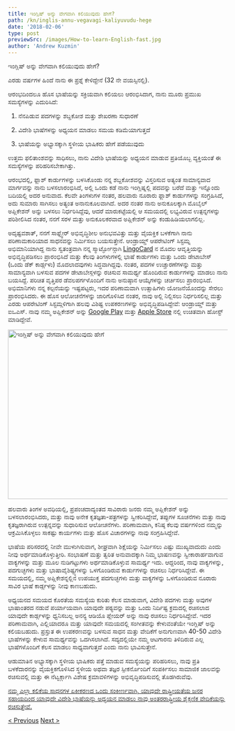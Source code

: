 ```yaml
---
title: ಇಂಗ್ಲಿಷ್ ಅನ್ನು ವೇಗವಾಗಿ ಕಲಿಯುವುದು ಹೇಗೆ?
path: /kn/inglis-annu-vegavagi-kaliyuvudu-hege
date: '2018-02-06'
type: post
previewSrc: /images/How-to-learn-English-fast.jpg
author: 'Andrew Kuzmin'
---
```


ಇಂಗ್ಲಿಷ್ ಅನ್ನು ವೇಗವಾಗಿ ಕಲಿಯುವುದು ಹೇಗೆ?

ಎರಡು ವರ್ಷಗಳ ಹಿಂದೆ ನಾನು ಈ ಪ್ರಶ್ನೆ ಕೇಳಿದ್ದೇನೆ (32 ನೇ ವಯಸ್ಸಿನಲ್ಲಿ).

ಆರಂಭದಿಂದಲೂ ಹೊಸ ಭಾಷೆಯನ್ನು ಸಕ್ರಿಯವಾಗಿ ಕಲಿಯಲು ಆರಂಭಿಸಿದಾಗ, ನಾನು ಮೂರು ಪ್ರಮುಖ ಸಮಸ್ಯೆಗಳನ್ನು ಎದುರಿಸಿದೆ:

1. ನೆನಪಿಡುವ ಪದಗಳನ್ನು ಶಬ್ದಕೋಶ ಮತ್ತು ಶೇಖರಣಾ ಸುಧಾರಣೆ

2. ವಿದೇಶಿ ಭಾಷೆಗಳನ್ನು ಅಧ್ಯಯನ ಮಾಡಲು ಸಮಯ ಕಡಿಮೆಯಾಗುತ್ತದೆ

3. ಭಾಷೆಯನ್ನು ಅಭ್ಯಾಸಕ್ಕಾಗಿ ಸ್ಥಳೀಯ ಭಾಷಿಕರು ಹೇಗೆ ಪಡೆಯುವುದು

ಉತ್ತಮ ಫಲಿತಾಂಶವನ್ನು ಸಾಧಿಸಲು, ನಾನು ವಿದೇಶಿ ಭಾಷೆಯನ್ನು ಅಧ್ಯಯನ ಮಾಡುವ ಪ್ರತಿಯೊಬ್ಬ ವ್ಯಕ್ತಿಯಂತೆ ಈ ಸಮಸ್ಯೆಗಳನ್ನು ಪರಿಹರಿಸಬೇಕಾಗಿತ್ತು.

ಆರಂಭದಲ್ಲಿ, ಫ್ಲಾಶ್ ಕಾರ್ಡುಗಳನ್ನು ಬಳಸಿಕೊಂಡು ನನ್ನ ಶಬ್ದಕೋಶವನ್ನು ವಿಸ್ತರಿಸುವ ಅತ್ಯಂತ ಸಾಮಾನ್ಯವಾದ ಮಾರ್ಗವನ್ನು ನಾನು ಬಳಸಲಾರಂಭಿಸಿದೆ, ಅಲ್ಲಿ ಒಂದು ಕಡೆ ನಾನು ಇಂಗ್ಲಿಷ್ನಲ್ಲಿ ಪದವನ್ನು ಬರೆದೆ ಮತ್ತು ಇನ್ನೊಂದು ಬದಿಯಲ್ಲಿ ಅದರ ಅನುವಾದ. ಕೆಲವೇ ತಿಂಗಳುಗಳ ನಂತರ, ಹಲವಾರು ನೂರಾರು ಫ್ಲಾಶ್ ಕಾರ್ಡುಗಳನ್ನು ಸಂಗ್ರಹಿಸಿದೆ, ಅದು ಸುಮಾರು ಸಾಗಿಸಲು ಅತ್ಯಂತ ಅನಾನುಕೂಲವಾಗಿದೆ. ಅದರ ನಂತರ ನಾನು ಅನುಕೂಲಕ್ಕಾಗಿ ಮೊಬೈಲ್ ಅಪ್ಲಿಕೇಶನ್ ಅನ್ನು ಬಳಸಲು ನಿರ್ಧರಿಸಿದ್ದೆವು, ಆದರೆ ಮಾರುಕಟ್ಟೆಯಲ್ಲಿ ಆ ಸಮಯದಲ್ಲಿ ಲಭ್ಯವಿರುವ ಉತ್ಪನ್ನಗಳನ್ನು ಪರಿಶೀಲಿಸಿದ ನಂತರ, ನನಗೆ ಸರಳ ಮತ್ತು ಅನುಕೂಲಕರವಾದ ಅಪ್ಲಿಕೇಶನ್ ಅನ್ನು ಕಂಡುಹಿಡಿಯಲಾಗಲಿಲ್ಲ.

ಅದೃಷ್ಟವಶಾತ್, ನನಗೆ ಸಾಫ್ಟ್ವೇರ್ ಅಭಿವೃದ್ಧಿಶೀಲ ಅನುಭವವಿತ್ತು ಮತ್ತು ವೈಯಕ್ತಿಕ ಬಳಕೆಗಾಗಿ ನಾನು ಪರಿಣಾಮಕಾರಿಯಾದ ಸಾಧನವನ್ನು ನಿರ್ಮಿಸಲು ಬಯಸುತ್ತೇನೆ. ಆಂಡ್ರಾಯ್ಡ್ ಆಪರೇಟಿಂಗ್ ಸಿಸ್ಟಮ್ನ ಅಭಿಮಾನಿಯಾಗಿದ್ದ ನಾನು ಸ್ವತಂತ್ರವಾಗಿ ನನ್ನ ಸ್ಮಾರ್ಟ್ಫೋನ್ಗಾಗಿ <a href="https://lingocard.com">LingoCard</a> ನ ಮೊದಲ ಆವೃತ್ತಿಯನ್ನು ಅಭಿವೃದ್ಧಿಪಡಿಸಲು ಪ್ರಾರಂಭಿಸಿದೆ ಮತ್ತು ಕೆಲವು ತಿಂಗಳುಗಳಲ್ಲಿ ಭಾಷೆ ಕಾರ್ಡುಗಳು ಮತ್ತು ಒಂದು ಡೇಟಾಬೇಸ್ (ಒಂದು ಡೆಕ್ ಕಾರ್ಡ್ಗಳು) ಮೊದಲಾದವುಗಳು ಸಿದ್ಧವಾಗಿದ್ದವು. ನಂತರ, ಪದಗಳ ಉಚ್ಚಾರಣೆಗಳನ್ನು ಮತ್ತು ಸಾಮಾನ್ಯವಾಗಿ ಬಳಸುವ ಪದಗಳ ಡೇಟಾಬೇಸ್ಗಳನ್ನು ರಚಿಸುವ ಸಾಮರ್ಥ್ಯ ಹೊಂದಿರುವ ಕಾರ್ಡುಗಳನ್ನು ಮಾಡಲು ನಾನು ಬಯಸಿದ್ದೆ. ಪರಿಚಿತ ವೃತ್ತಿಪರ ಡೆವಲಪರ್ಗಳೊಂದಿಗೆ ನಾನು ಅನುಷ್ಠಾನ ಆಯ್ಕೆಗಳನ್ನು ಚರ್ಚಿಸಲು ಪ್ರಾರಂಭಿಸಿದೆ. ಅಭಿಮಾನಿಗಳು ನನ್ನ ಕಲ್ಪನೆಯನ್ನು ಇಷ್ಟಪಟ್ಟರು, ಇದರ ಪರಿಣಾಮವಾಗಿ ಉತ್ಸಾಹಿಗಳು ಯೋಜನೆಯೊಂದನ್ನು ಸೇರಲು ಪ್ರಾರಂಭಿಸಿದರು. ಈ ಹೊಸ ಆಲೋಚನೆಗಳನ್ನು ಜಾರಿಗೊಳಿಸಿದ ನಂತರ, ನಾವು ಅಲ್ಲಿ ನಿಲ್ಲಿಸಲು ನಿರ್ಧರಿಸಲಿಲ್ಲ ಮತ್ತು ಎರಡು ಆಪರೇಟಿಂಗ್ ಸಿಸ್ಟಮ್ಗಳಿಗಾಗಿ ಹಲವು ವಿಶಿಷ್ಟ ಉಪಕರಣಗಳನ್ನು ಅಭಿವೃದ್ಧಿಪಡಿಸಿದ್ದೇವೆ: ಆಂಡ್ರಾಯ್ಡ್ ಮತ್ತು ಐಒಎಸ್. ನಾವು ನಮ್ಮ ಅಪ್ಲಿಕೇಶನ್ ಅನ್ನು <a href="https://play.google.com/store/apps/details?id=com.lingocard.lingocard">Google Play</a> ಮತ್ತು <a href="https://itunes.apple.com/us/app/lingocard/id1217076835?mt=8">Apple Store</a> ನಲ್ಲಿ ಉಚಿತವಾಗಿ ಹೋಸ್ಟ್ ಮಾಡಿದ್ದೇವೆ.

<img class="aligncenter wp-image-5587" src="../images/2018/01/LigoCard-App-small.png" alt="ಇಂಗ್ಲಿಷ್ ಅನ್ನು ವೇಗವಾಗಿ ಕಲಿಯುವುದು ಹೇಗೆ" width="973" height="388" />

ಹಲವಾರು ತಿಂಗಳ ಅವಧಿಯಲ್ಲಿ, ಪ್ರಪಂಚದಾದ್ಯಂತದ ಸಾವಿರಾರು ಜನರು ನಮ್ಮ ಅಪ್ಲಿಕೇಶನ್ ಅನ್ನು ಬಳಸಲಾರಂಭಿಸಿದರು, ಮತ್ತು ನಾವು ಅನೇಕ ಕೃತಜ್ಞತಾ-ಪತ್ರಗಳನ್ನು ಸ್ವೀಕರಿಸಿದ್ದೇವೆ, ತಪ್ಪುಗಳ ಸೂಚನೆಗಳು ಮತ್ತು ನಾವು ಕೃತಜ್ಞರಾಗಿರುವ ಉತ್ಪನ್ನವನ್ನು ಸುಧಾರಿಸುವ ಆಲೋಚನೆಗಳು. ಪರಿಣಾಮವಾಗಿ, ಕನಿಷ್ಠ ಕೆಲವು ವರ್ಷಗಳಿಂದ ನಮ್ಮನ್ನು ಆಕ್ರಮಿಸಿಕೊಳ್ಳಲು ಸಾಕಷ್ಟು ಕಾರ್ಯಗಳು ಮತ್ತು ಹೊಸ ವಿಚಾರಗಳನ್ನು ನಾವು ಸಂಗ್ರಹಿಸಿದ್ದೇವೆ.

ಭಾಷೆಯ ಪರಿಸರದಲ್ಲಿ ನೀವೇ ಮುಳುಗಿಸುವಾಗ, ಶೀಘ್ರವಾಗಿ ಶಿಕ್ಷೆಯನ್ನು ನಿರ್ಮಿಸಲು ಎಷ್ಟು ಮುಖ್ಯವಾದುದು ಎಂದು ನೀವು ಅರ್ಥಮಾಡಿಕೊಳ್ಳುತ್ತೀರಿ. ಸಂಭಾಷಣೆ ಮತ್ತು ತ್ವರಿತ ಅನುವಾದಕ್ಕಾಗಿ ನಿಮ್ಮ ಭಾಷಣವನ್ನು ಸ್ವೀಕಾರಾರ್ಹವಾಗುವ ವಾಕ್ಯಗಳನ್ನು ಮತ್ತು ಮೂಲ ನುಡಿಗಟ್ಟುಗಳು ಅರ್ಥಮಾಡಿಕೊಳ್ಳುವ ಸಾಮರ್ಥ್ಯ ಇದು. ಆದ್ದರಿಂದ, ನಾವು ವಾಕ್ಯಗಳನ್ನು, ಪದಗುಚ್ಛಗಳು ಮತ್ತು ಭಾಷಾವೈಶಿಷ್ಟ್ಯಗಳನ್ನು ಒಳಗೊಂಡಿರುವ ಕಾರ್ಡುಗಳನ್ನು ರಚಿಸಲು ನಿರ್ಧರಿಸಿದ್ದೇವೆ. ಈ ಸಮಯದಲ್ಲಿ, ನಮ್ಮ ಅಪ್ಲಿಕೇಶನ್ನಲ್ಲಿನ ಉಪಯುಕ್ತ ಪದಗುಚ್ಛಗಳು ಮತ್ತು ವಾಕ್ಯಗಳನ್ನು ಒಳಗೊಂಡಿರುವ ನೂರಾರು ಸಾವಿರ ಭಾಷೆ ಕಾರ್ಡ್ಗಳನ್ನು ನೀವು ಕಾಣಬಹುದು.

ಅಧ್ಯಯನದ ಸಮಯದ ಕೊರತೆಯ ಸಮಸ್ಯೆಯ ಕುರಿತು ಕೆಲಸ ಮಾಡುವಾಗ, ವಿದೇಶಿ ಪದಗಳು ಮತ್ತು ಅವುಗಳ ಭಾಷಾಂತರದ ನಡುವೆ ಪರ್ಯಾಯವಾಗಿ ಯಾವುದೇ ಪಠ್ಯವನ್ನು ಮತ್ತು ಒಂದು ನಿರ್ದಿಷ್ಟ ಕ್ರಮದಲ್ಲಿ ರಚಿಸಲಾದ ಯಾವುದೇ ಕಾರ್ಡ್ಗಳನ್ನು ಧ್ವನಿಸಬಲ್ಲ ಅನನ್ಯ ಆಡಿಯೊ ಪ್ಲೇಯರ್ ಅನ್ನು ನಾವು ರಚಿಸಲು ನಿರ್ಧರಿಸಿದ್ದೇವೆ. ಇದರ ಪರಿಣಾಮವಾಗಿ, ಎಲ್ಲಿಯಾದರೂ ಮತ್ತು ಯಾವುದೇ ಸಮಯದಲ್ಲಿ ಸಂಗೀತವನ್ನು ಕೇಳುವಂತೆಯೇ ಇಂಗ್ಲಿಷ್ ಅನ್ನು ಕಲಿಯಬಹುದು. ಪ್ರಸ್ತುತ ಈ ಉಪಕರಣವನ್ನು ಬಳಸುವ ಸಾಧನ ಮತ್ತು ವೇದಿಕೆಗೆ ಅನುಗುಣವಾಗಿ 40-50 ವಿದೇಶಿ ಭಾಷೆಗಳನ್ನು ಕೇಳುವ ಸಾಮರ್ಥ್ಯವನ್ನು ಒದಗಿಸಲಾಗಿದೆ. ಸದ್ಯದಲ್ಲಿಯೇ ನಮ್ಮ ಆಟಗಾರನು ತಿಳಿದಿರುವ ಎಲ್ಲ ಭಾಷೆಗಳೊಂದಿಗೆ ಕೆಲಸ ಮಾಡಲು ಸಾಧ್ಯವಾಗುತ್ತದೆ ಎಂದು ನಾನು ಭಾವಿಸುತ್ತೇನೆ.

ಆಡುಮಾತಿನ ಅಭ್ಯಾಸಕ್ಕಾಗಿ ಸ್ಥಳೀಯ ಭಾಷಿಕರು ಪತ್ತೆ ಮಾಡುವ ಸಮಸ್ಯೆಯನ್ನು ಪರಿಹರಿಸಲು, ನಾವು ಪ್ರತಿ ಬಳಕೆದಾರನನ್ನು ವೈಯಕ್ತಿಕಗೊಳಿಸಿದ ಸ್ಥಳೀಯ ಅಥವಾ ತಜ್ಞರ ಸ್ಪೀಕರ್ನೊಂದಿಗೆ ಸಂಪರ್ಕಿಸಲು ಸಾಮಾಜಿಕ ಜಾಲವನ್ನು ರಚಿಸುವಲ್ಲಿ ಮತ್ತು ಈ ನೆಟ್ವರ್ಕ್ಗಾಗಿ ವಿಶೇಷ ಕ್ರಮಾವಳಿಗಳನ್ನು ಅಭಿವೃದ್ಧಿಪಡಿಸುವಲ್ಲಿ ತೊಡಗಿರುವೆವು.

<a href="https://lingocard.com">ನಮ್ಮ ಎಲ್ಲಾ ಕಲಿಕೆಯ ಸಾಧನಗಳ ಏಕೀಕರಣದ ಒಂದು ಸಂಕೀರ್ಣವಾಗಿ, ಯಾವುದೇ ರಾಷ್ಟ್ರೀಯತೆಯ ಜನರ ಸಹಾಯದಿಂದ ಯಾವುದೇ ವಿದೇಶಿ ಭಾಷೆಯನ್ನು ಅಧ್ಯಯನ ಮಾಡಲು ನಾವು ಅಂತರರಾಷ್ಟ್ರೀಯ ಶೈಕ್ಷಣಿಕ ವೇದಿಕೆಯನ್ನು ರಚಿಸುತ್ತೇವೆ.</a>

<a href="/kn/abhyasakkagi-stha-iya-bha-ikaru-hege-pa-eyuvudu">< Previous</a> <a href="/kn/phlyaskardgalu">Next ></a>
